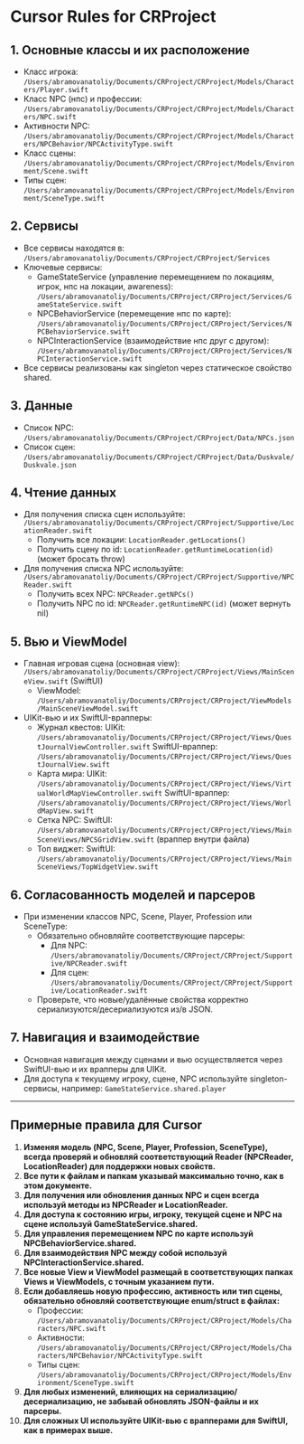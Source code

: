 # Cursor Rules for CRProject

## 1. Основные классы и их расположение

- Класс игрока:
  `/Users/abramovanatoliy/Documents/CRProject/CRProject/Models/Characters/Player.swift`
- Класс NPC (нпс) и профессии:
  `/Users/abramovanatoliy/Documents/CRProject/CRProject/Models/Characters/NPC.swift`
- Активности NPC:
  `/Users/abramovanatoliy/Documents/CRProject/CRProject/Models/Characters/NPCBehavior/NPCActivityType.swift`
- Класс сцены:
  `/Users/abramovanatoliy/Documents/CRProject/CRProject/Models/Environment/Scene.swift`
- Типы сцен:
  `/Users/abramovanatoliy/Documents/CRProject/CRProject/Models/Environment/SceneType.swift`

## 2. Сервисы

- Все сервисы находятся в:
  `/Users/abramovanatoliy/Documents/CRProject/CRProject/Services`
- Ключевые сервисы:
  - GameStateService (управление перемещением по локациям, игрок, нпс на локации, awareness):
    `/Users/abramovanatoliy/Documents/CRProject/CRProject/Services/GameStateService.swift`
  - NPCBehaviorService (перемещение нпс по карте):
    `/Users/abramovanatoliy/Documents/CRProject/CRProject/Services/NPCBehaviorService.swift`
  - NPCInteractionService (взаимодействие нпс друг с другом):
    `/Users/abramovanatoliy/Documents/CRProject/CRProject/Services/NPCInteractionService.swift`
- Все сервисы реализованы как singleton через статическое свойство shared.

## 3. Данные

- Список NPC:
  `/Users/abramovanatoliy/Documents/CRProject/CRProject/Data/NPCs.json`
- Список сцен:
  `/Users/abramovanatoliy/Documents/CRProject/CRProject/Data/Duskvale/Duskvale.json`

## 4. Чтение данных

- Для получения списка сцен используйте:
  `/Users/abramovanatoliy/Documents/CRProject/CRProject/Supportive/LocationReader.swift`
  - Получить все локации: `LocationReader.getLocations()`
  - Получить сцену по id: `LocationReader.getRuntimeLocation(id)` (может бросать throw)
- Для получения списка NPC используйте:
  `/Users/abramovanatoliy/Documents/CRProject/CRProject/Supportive/NPCReader.swift`
  - Получить всех NPC: `NPCReader.getNPCs()`
  - Получить NPC по id: `NPCReader.getRuntimeNPC(id)` (может вернуть nil)

## 5. Вью и ViewModel

- Главная игровая сцена (основная view):
  `/Users/abramovanatoliy/Documents/CRProject/CRProject/Views/MainSceneView.swift` (SwiftUI)
  - ViewModel:
    `/Users/abramovanatoliy/Documents/CRProject/CRProject/ViewModels/MainSceneViewModel.swift`
- UIKit-вью и их SwiftUI-врапперы:
  - Журнал квестов:
    UIKit: `/Users/abramovanatoliy/Documents/CRProject/CRProject/Views/QuestJournalViewController.swift`
    SwiftUI-враппер: `/Users/abramovanatoliy/Documents/CRProject/CRProject/Views/QuestJournalView.swift`
  - Карта мира:
    UIKit: `/Users/abramovanatoliy/Documents/CRProject/CRProject/Views/VirtualWorldMapViewController.swift`
    SwiftUI-враппер: `/Users/abramovanatoliy/Documents/CRProject/CRProject/Views/WorldMapView.swift`
  - Сетка NPC:
    SwiftUI: `/Users/abramovanatoliy/Documents/CRProject/CRProject/Views/MainSceneViews/NPCSGridView.swift` (враппер внутри файла)
  - Топ виджет:
    SwiftUI: `/Users/abramovanatoliy/Documents/CRProject/CRProject/Views/MainSceneViews/TopWidgetView.swift` 
## 6. Согласованность моделей и парсеров

- При изменении классов NPC, Scene, Player, Profession или SceneType:
  - Обязательно обновляйте соответствующие парсеры:
    - Для NPC: `/Users/abramovanatoliy/Documents/CRProject/CRProject/Supportive/NPCReader.swift`
    - Для сцен: `/Users/abramovanatoliy/Documents/CRProject/CRProject/Supportive/LocationReader.swift`
  - Проверьте, что новые/удалённые свойства корректно сериализуются/десериализуются из/в JSON.

## 7. Навигация и взаимодействие

- Основная навигация между сценами и вью осуществляется через SwiftUI-вью и их врапперы для UIKit.
- Для доступа к текущему игроку, сцене, NPC используйте singleton-сервисы, например:
  `GameStateService.shared.player`

---

## Примерные правила для Cursor

1. **Изменяя модель (NPC, Scene, Player, Profession, SceneType), всегда проверяй и обновляй соответствующий Reader (NPCReader, LocationReader) для поддержки новых свойств.**
2. **Все пути к файлам и папкам указывай максимально точно, как в этом документе.**
3. **Для получения или обновления данных NPC и сцен всегда используй методы из NPCReader и LocationReader.**
4. **Для доступа к состоянию игры, игроку, текущей сцене и NPC на сцене используй GameStateService.shared.**
5. **Для управления перемещением NPC по карте используй NPCBehaviorService.shared.**
6. **Для взаимодействия NPC между собой используй NPCInteractionService.shared.**
7. **Все новые View и ViewModel размещай в соответствующих папках Views и ViewModels, с точным указанием пути.**
8. **Если добавляешь новую профессию, активность или тип сцены, обязательно обновляй соответствующие enum/struct в файлах:**
   - Профессии: `/Users/abramovanatoliy/Documents/CRProject/CRProject/Models/Characters/NPC.swift`
   - Активности: `/Users/abramovanatoliy/Documents/CRProject/CRProject/Models/Characters/NPCBehavior/NPCActivityType.swift`
   - Типы сцен: `/Users/abramovanatoliy/Documents/CRProject/CRProject/Models/Environment/SceneType.swift`
9. **Для любых изменений, влияющих на сериализацию/десериализацию, не забывай обновлять JSON-файлы и их парсеры.**
10. **Для сложных UI используйте UIKit-вью с врапперами для SwiftUI, как в примерах выше.** 